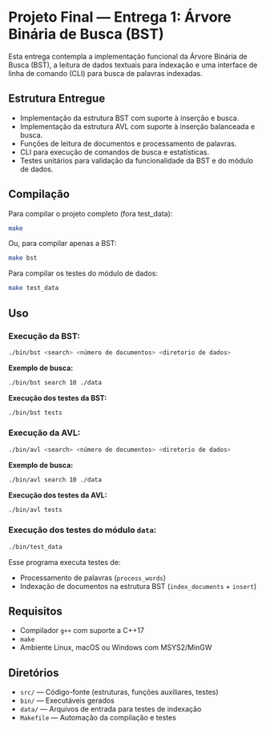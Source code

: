 # Projeto Final — Entrega 1: Árvore Binária de Busca (BST)

Esta entrega contempla a implementação funcional da Árvore Binária de Busca (BST), a leitura de dados textuais para indexação e uma interface de linha de comando (CLI) para busca de palavras indexadas.

## Estrutura Entregue

- Implementação da estrutura BST com suporte à inserção e busca.
- Implementação da estrutura AVL com suporte à inserção balanceada e busca.
- Funções de leitura de documentos e processamento de palavras.
- CLI para execução de comandos de busca e estatísticas.
- Testes unitários para validação da funcionalidade da BST e do módulo de dados.

## Compilação

Para compilar o projeto completo (fora test_data):

```bash
make
```

Ou, para compilar apenas a BST:

```bash
make bst
```

Para compilar os testes do módulo de dados:

```bash
make test_data
```

## Uso

### Execução da BST:

```bash
./bin/bst <search> <número de documentos> <diretorio de dados>
```

**Exemplo de busca:**
```bash
./bin/bst search 10 ./data
```

**Execução dos testes da BST:**
```bash
./bin/bst tests
```

### Execução da AVL:

```bash
./bin/avl <search> <número de documentos> <diretorio de dados>
```

**Exemplo de busca:**

```bash
./bin/avl search 10 ./data
```

**Execução dos testes da AVL:**

```bash
./bin/avl tests
```

### Execução dos testes do módulo `data`:

```bash
./bin/test_data
```

Esse programa executa testes de:

- Processamento de palavras (`process_words`)
- Indexação de documentos na estrutura BST (`index_documents` + `insert`)

## Requisitos

- Compilador `g++` com suporte a C++17
- `make`
- Ambiente Linux, macOS ou Windows com MSYS2/MinGW

## Diretórios

- `src/` — Código-fonte (estruturas, funções auxiliares, testes)
- `bin/` — Executáveis gerados
- `data/` — Arquivos de entrada para testes de indexação
- `Makefile` — Automação da compilação e testes
